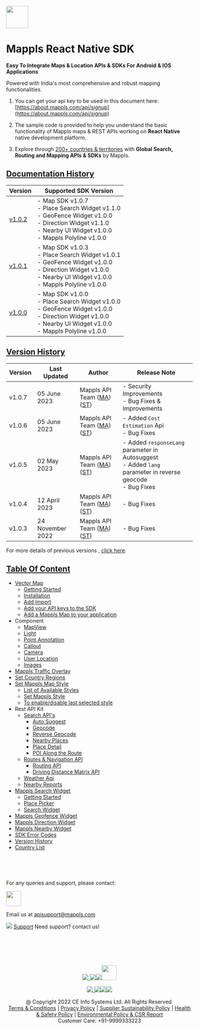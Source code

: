 [<img src="https://about.mappls.com/images/mappls-b-logo.svg" height="60"/> </p>](https://www.mapmyindia.com/api)

# Mappls React Native SDK

**Easy To Integrate Maps & Location APIs & SDKs For Android & IOS Applications**

Powered with India's most comprehensive and robust mapping functionalities.

1. You can get your api key to be used in this document here: [https://about.mappls.com/api/signup](https://about.mappls.com/api/signup)

2. The sample code is provided to help you understand the basic functionality of Mappls maps & REST APIs working on **React Native** native development platform.

4. Explore through [200+ countries & territories](https://github.com/mappls-api/mappls-rest-apis/blob/main/docs/countryISO.md) with **Global Search, Routing and Mapping APIs & SDKs** by Mappls.

## [Documentation History](#Documentation-History)

| Version | Supported SDK Version |  
| ---- | ---- |    
| [v1.0.2](docs/v1.0.2/README.md) | - Map SDK v1.0.7 <br/> - Place Search Widget v1.1.0 <br/> - GeoFence Widget v1.0.0 <br/> - Direction Widget v1.1.0 <br/> - Nearby UI Widget v1.0.0 <br/> - Mappls Polyline v1.0.0 |  
| [v1.0.1](docs/v1.0.1/README.md) | - Map SDK v1.0.3 <br/> - Place Search Widget v1.0.1 <br/> - GeoFence Widget v1.0.0 <br/> - Direction Widget v1.0.0 <br/> - Nearby UI Widget v1.0.0 <br/> - Mappls Polyline v1.0.0 | 
| [v1.0.0](docs/v1.0.0/README.md) | - Map SDK v1.0.0 <br/> - Place Search Widget v1.0.0 <br/> - GeoFence Widget v1.0.0 <br/> - Direction Widget v1.0.0 <br/> - Nearby UI Widget v1.0.0 <br/> - Mappls Polyline v1.0.0 |  

## [Version History](#Version-History)

| Version | Last Updated | Author |  Release Note|  
| ---- | ---- | ---- | ---- |
| v1.0.7 | 05 June 2023 | Mappls API Team ([MA](https://github.com/mdakram)) ([ST](https://github.com/saksham66)) |  - Security Improvements   <br/>  - Bug Fixes & Improvements  |
| v1.0.6 | 05 June 2023 | Mappls API Team ([MA](https://github.com/mdakram)) ([ST](https://github.com/saksham66)) |  - Added `Cost Estimation` Api <br/>  - Bug Fixes  |
| v1.0.5 | 02 May 2023 | Mappls API Team ([MA](https://github.com/mdakram)) ([ST](https://github.com/saksham66)) |  - Added `responseLang` parameter in Autosuggest <br/>  - Added `lang` parameter in reverse geocode <br/>  - Bug Fixes  |
| v1.0.4 | 12 April 2023 | Mappls API Team ([MA](https://github.com/mdakram)) ([ST](https://github.com/saksham66)) |  - Bug Fixes |
| v1.0.3 | 24 November 2022 | Mappls API Team ([MA](https://github.com/mdakram)) ([ST](https://github.com/saksham66)) |  - Bug Fixes |

For more details of previous versions , [click here](docs/v1.0.2/Version-History.md).

## [Table Of Content](#Table-Of-Content)
- [Vector Map](docs/v1.0.2/Getting-Started.md)
    * [Getting Started](docs/v1.0.2/Getting-Started.md#getting-started)
    * [Installation](docs/v1.0.2/Getting-Started.md#installation)
    * [Add Import](docs/v1.0.2/Getting-Started.md#added-import)
    * [Add your API keys to the SDK](docs/v1.0.2/Getting-Started.md#add-your-api-keys-to-the-sdk)
    * [Add a Mappls Map to your application](docs/v1.0.2/Getting-Started.md#add-a-mappls-map-to-your-application)
- Component
    * [MapView](docs/v1.0.2/Map-View.md)
    * [Light](docs/v1.0.2/Light.md)
    * [Point Annotation](docs/v1.0.2/Point-Annotation.md)
    * [Callout](docs/v1.0.2/Callout.md)
    * [Camera](docs/v1.0.2/Camera.md)
    * [User Location](docs/v1.0.2/User-Location.md)
    * [Images](docs/v1.0.2/Images.md)
- [Mappls Traffic Overlay](docs/v1.0.2/Traffic-Vector-Overlay.md)
- [Set Country Regions](docs/v1.0.2/Set-Regions.md)
- [Set Mappls Map Style](docs/v1.0.2/Set-Style.md)
    * [List of Available Styles](docs/v1.0.2/Set-Style.md#list-of-available-styles)
    * [Set Mappls Style](docs/v1.0.2/Set-Style.md#set-mappls-style)
    * [To enable/disable last selected style](docs/v1.0.2/Set-Style.md#to-enabledisable-last-selected-style)
- Rest API Kit
    * [Search API's](docs/v1.0.2/Search-Api.md)
        * [Auto Suggest](docs/v1.0.2/Search-Api.md#auto-suggest)
        * [Geocode](docs/v1.0.2/Search-Api.md#geocode)
        * [Reverse Geocode](docs/v1.0.2/Search-Api.md#reverse-geocode)
        * [Nearby Places](docs/v1.0.2/Search-Api.md#nearby-places)
        * [Place Detail](docs/v1.0.2/Search-Api.md#place-details)
        * [POI Along the Route](docs/v1.0.2/Search-Api.md#poi-along-the-route)
    * [Routes & Navigation API](docs/v1.0.2/Routing-Api.md)
        * [Routing API](docs/v1.0.2/Routing-Api.md#routing-api)
        * [Driving Distance Matrix API](docs/v1.0.2/Routing-Api.md#driving-distance-matrix-api)
    * [Weather Api](docs/v1.0.2/Weather-API.md)
    * [Nearby Reports](docs/v1.0.2/Nearby-Report.md)
- [Mappls Search Widget](docs/v1.0.2/Place-Autocomplete.md)
    * [Getting Started](docs/v1.0.2/Place-Autocomplete.md#getting-started)
    * [Place Picker](docs/v1.0.2/Place-Autocomplete.md#placepicker)
    * [Search Widget](docs/v1.0.2/Place-Autocomplete.md#search-widget)
- [Mappls Geofence Widget](docs/v1.0.2/Geofence-Widget.md)
- [Mappls Direction Widget](docs/v1.0.2/Direction-Widget.md)
- [Mappls Nearby Widget](docs/v1.0.2/Nearby-Widget.md)
- [SDK Error Codes](docs/v1.0.2/SDK-Error-code.md)
- [Version History](docs/v1.0.2/Version-History.md)
- [Country List](https://github.com/mappls-api/mappls-rest-apis/blob/main/docs/countryISO.md)

<br><br><br>

For any queries and support, please contact: 

[<img src="https://about.mappls.com/images/mappls-logo.svg" height="40"/> </p>](https://about.mappls.com/api/)
Email us at [apisupport@mappls.com](mailto:apisupport@mappls.com)


![](https://www.mapmyindia.com/api/img/icons/support.png)
[Support](https://about.mappls.com/contact/)
Need support? contact us!

<br></br>
<br></br>

[<p align="center"> <img src="https://www.mapmyindia.com/api/img/icons/stack-overflow.png"/> ](https://stackoverflow.com/questions/tagged/mappls-api)[![](https://www.mapmyindia.com/api/img/icons/blog.png)](https://about.mappls.com/blog/)[![](https://www.mapmyindia.com/api/img/icons/gethub.png)](https://github.com/Mappls-api)[<img src="https://mmi-api-team.s3.ap-south-1.amazonaws.com/API-Team/npm-logo.one-third%5B1%5D.png" height="40"/> </p>](https://www.npmjs.com/org/mapmyindia) 



[<p align="center"> <img src="https://www.mapmyindia.com/june-newsletter/icon4.png"/> ](https://www.facebook.com/Mapplsofficial)[![](https://www.mapmyindia.com/june-newsletter/icon2.png)](https://twitter.com/mappls)[![](https://www.mapmyindia.com/newsletter/2017/aug/llinkedin.png)](https://www.linkedin.com/company/mappls/)[![](https://www.mapmyindia.com/june-newsletter/icon3.png)](https://www.youtube.com/channel/UCAWvWsh-dZLLeUU7_J9HiOA)




<div align="center">@ Copyright 2022 CE Info Systems Ltd. All Rights Reserved.</div>

<div align="center"> <a href="https://about.mappls.com/api/terms-&-conditions">Terms & Conditions</a> | <a href="https://about.mappls.com/about/privacy-policy">Privacy Policy</a> | <a href="https://about.mappls.com/pdf/mapmyIndia-sustainability-policy-healt-labour-rules-supplir-sustainability.pdf">Supplier Sustainability Policy</a> | <a href="https://about.mappls.com/pdf/Health-Safety-Management.pdf">Health & Safety Policy</a> | <a href="https://about.mappls.com/pdf/Environment-Sustainability-Policy-CSR-Report.pdf">Environmental Policy & CSR Report</a>

<div align="center">Customer Care: +91-9999333223</div>
